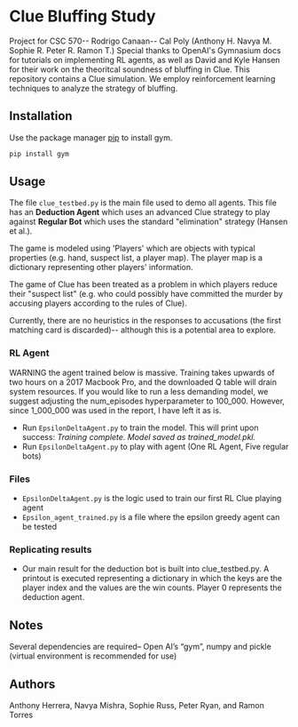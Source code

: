 # Clue Bluffing Study

Project for CSC 570-- Rodrigo Canaan-- Cal Poly (Anthony H. Navya M. Sophie R. Peter R. Ramon T.) Special thanks to OpenAI's Gymnasium docs for tutorials on implementing
RL agents, as well as David and Kyle Hansen for their work on the theoritcal soundness of bluffing in Clue.
This repository contains a Clue simulation. We employ reinforcement learning techniques to analyze the strategy of bluffing. 


## Installation 

Use the package manager [pip](https://pip.pypa.io/en/stable/) to install gym.

```bash
pip install gym
```

## Usage

The file `clue_testbed.py` is the main file used to demo all agents. This file has an **Deduction Agent** which uses an advanced Clue strategy to play against **Regular Bot** which uses the standard "elimination" strategy (Hansen et al.). 

The game is modeled using 'Players' which are objects with typical properties (e.g. hand, suspect list, a player map). The player map is a dictionary representing other players' information. 

The game of Clue has  been treated as a problem in which players reduce their "suspect list" (e.g. who could possibly have committed the murder by accusing players according to the rules of Clue). 

Currently, there are no heuristics in the responses to accusations (the first matching card is discarded)-- although this is a potential area to explore.

### RL Agent
WARNING the agent trained below is massive. Training takes upwards of two hours on a 2017 Macbook Pro, and the downloaded Q table will drain system
resources. If you would like to run a less demanding model, we suggest adjusting the num_episodes hyperparameter to 100_000. However, since 1_000_000
was used in the report, I have left it as is.
* Run `EpsilonDeltaAgent.py` to train the model. This will print upon success: *Training complete. Model saved as trained_model.pkl.* 
* Run `EpsilonDeltaAgent.py` to play with agent (One RL Agent, Five regular bots)


### Files
* `EpsilonDeltaAgent.py` is the logic used to train our first RL Clue playing agent 
* `Epsilon_agent_trained.py` is a file where the epsilon greedy agent can be tested

### Replicating results
* Our main result for the deduction bot is built into clue_testbed.py. A printout is executed representing a dictionary in which
  the keys are the player index and the values are the win counts. Player 0 represents the deduction agent.



## Notes
Several dependencies are required– Open AI’s “gym”, numpy and pickle (virtual environment is recommended for use)





## Authors
Anthony Herrera, Navya Mishra, Sophie Russ, Peter Ryan, and Ramon Torres
